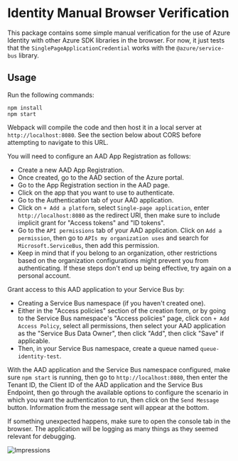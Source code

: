 # Identity Manual Browser Verification

This package contains some simple manual verification for the use of Azure
Identity with other Azure SDK libraries in the browser.  For now, it just tests
that the `SinglePageApplicationCredential` works with the `@azure/service-bus`
library.

## Usage

Run the following commands:

```
npm install
npm start
```

Webpack will compile the code and then host it in a local server at
`http://localhost:8080`.  See the section below about CORS before attempting to
navigate to this URL.

You will need to configure an AAD App Registration as follows:

- Create a new AAD App Registration.
- Once created, go to the AAD section of the Azure portal.
- Go to the App Registration section in the AAD page.
- Click on the app that you want to use to authenticate.
- Go to the Authentication tab of your AAD application.
- Click on `+ Add a platform`, select `Single-page application`, enter `http://localhost:8080` as the redirect URI, then make sure to include implicit grant for "Access tokens" and "ID tokens".
- Go to the `API permissions` tab of your AAD application. Click on `Add a permission`, then go to `APIs my organization uses` and search for `Microsoft.ServiceBus`, then add this permission.
- Keep in mind that if you belong to an organization, other restrictions based on the organization configurations might prevent you from authenticating. If these steps don't end up being effective, try again on a personal account.

Grant access to this AAD application to your Service Bus by:

- Creating a Service Bus namespace (if you haven't created one).
- Either in the "Access policies" section of the creation form, or by going to the Service Bus namespace's "Access policies" page, click con `+ Add Access Policy`, select all permissions, then select your AAD application as the "Service Bus Data Owner", then click "Add", then click "Save" if applicable.
- Then, in your Service Bus namespace, create a queue named `queue-identity-test`.

With the AAD application and the Service Bus namespace configured, make sure `npm start` is running, then go to `http://localhost:8080`, then enter the Tenant ID, the Client ID of the AAD application and the Service Bus Endpoint, then go through the available options to configure the scenario in which you want the authentication to run, then click on the `Send Message` button. Information from the message sent will appear at the bottom.

If something unexpected happens, make sure to open the console tab in the browser. The application will be logging as many things as they seemed relevant for debugging.

![Impressions](https://azure-sdk-impressions.azurewebsites.net/api/impressions/azure-sdk-for-js%2Fsdk%2Fidentity%2Fidentity%2Ftest%2Fmanual%2FREADME.png)
